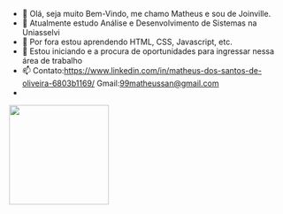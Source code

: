 - 👋 Olá, seja muito Bem-Vindo, me chamo Matheus e sou de Joinville.
- 👀 Atualmente estudo Análise e Desenvolvimento de Sistemas na Uniasselvi
- 🌱 Por fora estou aprendendo HTML, CSS, Javascript, etc.
- 💞️ Estou iniciando e a procura de oportunidades para ingressar nessa área de trabalho
- 📫 Contato:https://www.linkedin.com/in/matheus-dos-santos-de-oliveira-6803b1169/  Gmail:99matheussan@gmail.com
- <a href="https://c.tenor.com/zanyX7BlixcAAAAM/ok-great.gif"></a>

<!---
MatheusSan99/MatheusSan99 is a ✨ special ✨ repository because its `README.md` (this file) appears on your GitHub profile.
You can click the Preview link to take a look at your changes.
--->
<div>
<a href="https://github.com/MatheusSan99">
<img height="180em" src="https://github-readme-stats.vercel.app/api?username=MatheusSan99&show_icons=true&theme=merko&include_all_commits=true&count_private=true"/>
</div>
